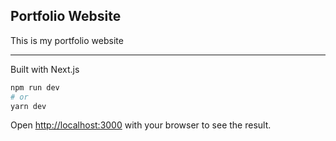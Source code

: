 ## Portfolio Website

This is my portfolio website

-------

Built with Next.js

```bash
npm run dev
# or
yarn dev
```

Open [http://localhost:3000](http://localhost:3000) with your browser to see the result.
